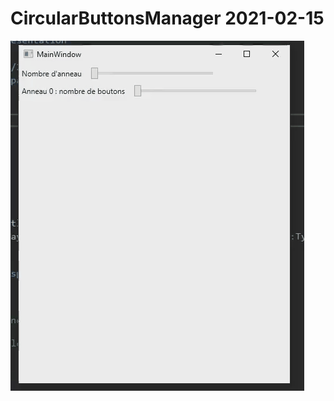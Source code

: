 # CircularButtonsManager 2021-02-15
![CircularButtonsManager](https://github.com/jerome-jossent/CircularButtonsManager/blob/master/Medias/RingButtons%202021-02-15%2008-04-26.gif)
